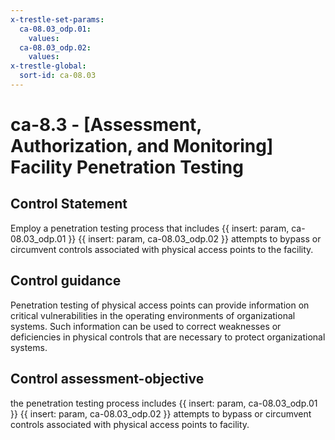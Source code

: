 ```yaml
---
x-trestle-set-params:
  ca-08.03_odp.01:
    values:
  ca-08.03_odp.02:
    values:
x-trestle-global:
  sort-id: ca-08.03
---
```


# ca-8.3 - \[Assessment, Authorization, and Monitoring\] Facility Penetration Testing

## Control Statement

Employ a penetration testing process that includes {{ insert: param, ca-08.03_odp.01 }} {{ insert: param, ca-08.03_odp.02 }} attempts to bypass or circumvent controls associated with physical access points to the facility.

## Control guidance

Penetration testing of physical access points can provide information on critical vulnerabilities in the operating environments of organizational systems. Such information can be used to correct weaknesses or deficiencies in physical controls that are necessary to protect organizational systems.

## Control assessment-objective

the penetration testing process includes {{ insert: param, ca-08.03_odp.01 }} {{ insert: param, ca-08.03_odp.02 }} attempts to bypass or circumvent controls associated with physical access points to facility.
